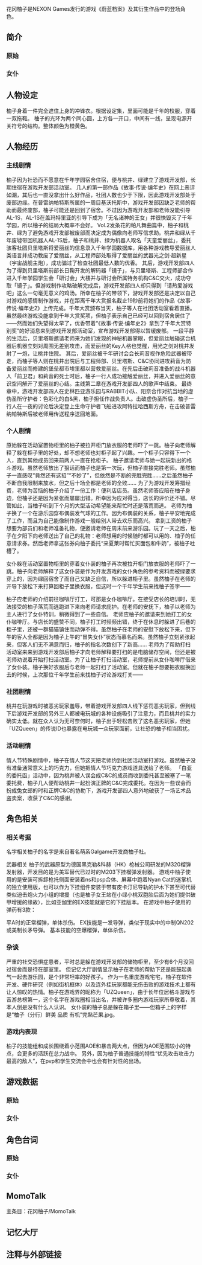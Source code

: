 花冈柚子是NEXON Games发行的游戏《蔚蓝档案》及其衍生作品中的登场角色。

## 简介

### 原始

### 女仆

## 人物设定
柚子身着一件完全遮住上身的冲锋衣。根据设定集，里面可能是千年的校服，穿着一双拖鞋。
柚子的光环为两个同心圆，上方各一开口，中间有一线，呈现电源开关符号的结构。整体颜色为橙黄色。

## 人物经历

### 主线剧情
柚子因为社恐而不愿意在千年学园宿舍住宿，便与桃井、绿建立了游戏开发部，长期住宿在游戏开发部活动室。
几人的第一部作品《故事·传说·编年史》在网上恶评如潮，其后也一直没拿出什么好作品，社团人数也少于下限，因此游戏开发部处于废部边缘。在普雷纳帕特斯所属的一周目基沃托斯中，游戏开发部因缺乏老师的帮助而最终废部，柚子可能还是回到了宿舍。不过因为游戏开发部和老师没能引导AL-1S，AL-1S在盖玛特里亚的引导下成为「无名诸神的王女」并很快毁灭了千年学园，所以柚子的结局大概率不会好。
Vol.2发条花的帕凡舞曲篇中，柚子和桃井、绿为了避免游戏开发部被废部而决定成为偶像向老师写信求助。桃井和绿从千年废墟带回机器人AL-1S后，柚子和桃井、绿为机器人取名「天童爱丽丝」，委托骇客社团贝里塔斯将爱丽丝的信息录入千年学园数据库，用各种游戏教导爱丽丝人类语言并成功教废了爱丽丝，从工程师部处取得了爱丽丝的武器光之剑·超新星（宇宙战舰主炮），成功骗过了检查社团最低人数的优香。
其后，游戏开发部四人为了得到贝里塔斯前部长日鞠开发的解码器「镜子」，与贝里塔斯、工程师部合作进入千年学园学生会「研讨会」大楼并与研讨会所属特务机构C&C交火，成功夺取「镜子」。但游戏制作攻略破解完成后，游戏开发部四人却只得到「请热爱游戏吧」这么一句毫无意义的鸡汤。所幸在柚子的带领下，游戏开发部还是决定以自己对游戏的感情制作游戏，并在距离千年大赏报名截止19秒前将她们的作品《故事·传说·编年史2》上传完成。千年大赏颁布当天，柚子等人在社团活动室看着直播。虽然最终游戏没能拿到千年大赏奖项，但柚子表示自己已经可以回到宿舍居住了——然而她们失望得太早了，优香带着“《故事·传说·编年史2》拿到了千年大赏特别奖”的好消息来到游戏开发部活动室，宣布游戏开发部得以暂缓废部。
一段平静的生活后，贝里塔斯邀请老师来为她们发现的神秘机器掌眼，但爱丽丝触碰这台机器后机器立刻对周围无差别攻击，而爱丽丝的Key人格也觉醒，用光之剑对桃井发射了一炮，让桃井住院。
其后，爱丽丝被千年研讨会会长莉音视作危险武器被带走，而柚子等人则在桃井出院后与工程师部、贝里塔斯、C&C协同进攻莉音为防备爱丽丝而修建的堡垒都市埃里都以营救爱丽丝。在先后击破莉音准备的战斗机器人「前卫君」和莉音的死士时后，柚子一行人成功接触爱丽丝，并进入爱丽丝的意识空间解开了爱丽丝的心结。主线第二章在游戏开发部四人的歌声中结束。
最终章中，游戏开发部四人在史林匹亚游乐园与RABBIT小队、阳奈合作对抗当地的虚伪圣所守护者：色彩化的白&黑，柚子担任作战负责人。击破虚伪圣所后，柚子一行人在一夜的讨论后决定登上生命守护者飞船进攻阿特拉哈西斯方舟，在击破普雷纳帕特斯后被老师用传送程序送回地面。

### 个人剧情
原始躲在活动室置物柜里的柚子被拉开柜门放衣服的老师吓了一跳。柚子向老师解释了躲在柜子里的好处，却不想老师也对柜子起了兴趣。一个柜子只容得下一个人，直到其他成员回来前两人一直在抢柜子。
柚子邀请老师与她一起玩新出的格斗游戏。虽然老师放出了狠话而柚子也是第一次玩，但柚子直接完胜老师。虽然柚子一直感叹“竟然还有这招”“不妙了”，但依然是不断的完胜完胜......之后虽然柚子不断自我限制来放水，但之后十场全都是老师的全败......
为了为游戏开发筹措经费，老师为苦恼的柚子介绍了一份工作：便利店店员。虽然老师答应陪在柚子身边，但柚子还是因为紧张而屡屡出错。所幸因为应对得当，店长的评价还不错。尽管如此，当柚子听到下个月的大型活动希望能来帮忙时还是落荒而逃。
老师为柚子换了一个在游乐园穿布偶装发气球的工作。因为布偶装的关系，柚子平安地完成了工作，而且为自己能像制作游戏一般给别人带去欢乐而高兴。
拿到工资的柚子想要为部员们和老师准备礼物，便邀请老师在周末前来游乐园。玩了一天之后，柚子在夕阳下向老师送出了自己的礼物：老师想用的时候随时都可以用的、柚子的任意请求券。然后老师拿这张券向柚子委托“来夏莱时帮忙买面包和牛奶”，被柚子吐槽了。

女仆躲在活动室置物柜里的穿着女仆装的柚子再次被拉开柜门放衣服的老师吓了一跳。柚子向老师解释了这女仆装是作为开发游戏的女仆角色的参考资料而被绿要求穿上的，因为绿回宿舍了而自己又缺乏自信，所以躲进柜子里。虽然柚子在老师的开导下放松下来打算回柜子里换衣服，但这时一个千年学生前来找柚子签字——

柚子应老师的介绍前往咖啡厅打工，可那是女仆咖啡厅。在接受店长的培训时，无法接受的柚子落荒而逃跑进下来向老师请求庇护。在老师的安抚下，柚子以老师为主人进行了女仆特训，稍微得到了一些自信。
老师应柚子的邀请来到她打工的女仆咖啡厅。与店长的盛赞不同，柚子打工时频频出错，终于在休息时躲进了后巷的柜子里，还被一群猫猫镇住而动弹不得。虽然柚子在老师的安慰下放松下来，但下午的客人全都是因为柚子上午的“冒失女仆”状态而慕名而来。虽然柚子立刻紧张起来，但客人们无不满意而归，柚子的指名次数创下了新高……
老师为了帮助打扫活动室来来到游戏开发部后柚子才向老师解释要打扫的是电脑储存空间，但还是被老师劝说着开始打扫活动室。为了让柚子打扫活动室，老师提前从女仆咖啡厅借来了女仆装。柚子换好衣服后与老师一起打扫了活动室。但就在柚子想要把衣服换回去的时候，上次那位千年学生前来找柚子讨论游戏打关——

### 社团剧情
桃井在玩游戏时被恶劣玩家羞辱，带着游戏开发部四人线下惩罚恶劣玩家，但到线下后游戏开发部的另外三人都被电玩城的各种设施吸引了注意力，而且桃井的实力确实太低。就在众人认为无可奈何时，柚子出手轻松击败了这名恶劣玩家，但她「UZQueen」的传说ID也暴露在电玩城一众玩家面前，让社恐的柚子相当困扰。

### 活动剧情
情人节特殊剧情中，柚子在情人节这天把老师约到社团活动室打游戏。虽然柚子没有准备通常意义上的巧克力，但她把情人节巧克力游戏道具送给了老师。
「白亚的委托函」活动中，因为桃井被人误会成C&C的成员而收到委托甚至被塞了一笔委托费，柚子几人便帮助桃井一起扮演正牌的C&C完成委托。在因为一些误会而扮成兔女郎的时和正牌C&C的协助下，游戏开发部四人意外地破获了一场艺术品盗卖案，收获了C&C的感谢。

## 角色相关

### 相关考据
名字相关柚子的名字是来自著名萌系Galgame开发商柚子社。

武器相关
柚子的武器原型为德国黑克勒&科赫（HK）枪械公司研发的M320榴弹发射器，开发目的是为美军替代已过时的M203下挂榴弹发射器。
游戏中柚子使用的是安装可拆卸枪托侧面安装着ns和psp合体、屏幕中跑着Nyan Cat的迷掌机的独立使用版，也可以作为下挂组件安装于带有皮卡汀尼导轨的护木下甚至可代替类似迫击炮火力小组的增援（也是柚子女王站在小绿小桃双胞胎后面为她们提供破甲增援的缘故），比如亚伽里的EX技能就是它的下挂版本。
在游戏中柚子使用的弹药有3款：

平A时的正常榴弹，单体杀伤。
EX技能是一发导弹，类似于现实中的中制QN202或美制长矛导弹。
基本技能的空爆榴弹，单体杀伤。

### 杂谈
严重的社交恐惧症患者，平时总是躲在游戏开发部的储物柜里，至少有6个月没回过宿舍而是待在部室里。
但记忆大厅剧情显示柚子在老师的帮助下还是能鼓起勇气一起去游乐园，是个非常坦率的好孩子。
作为一名重度游戏宅宅，柚子在软件开发、硬件研究（例如街机框体）以及连外挂玩家都能无伤击败的游戏技术上都有让人惊叹的热情。柚子在游戏界的昵称为「UZQueen」，由于长年位居格斗游戏与音游总榜第一，这个名字在游戏圈相当出名，并被许多圈内游戏玩家所尊敬着，其本人倒是没有什么人认识。
女仆装的柚子总是躲在箱子里——但箱子上的字样是“柚子（分行）鲜美 品质 有机”完熟芒果.jpg。

### 游戏内表现
柚子的技能组和成长围绕着小范围AOE和暴击两大点，但因为AOE范围较小的特点，会更多的活跃在总力战中。
另外，因为柚子普通技能的特性“优先攻击攻击力最高的敌人”，在pvp和学生交流会中也会有针对性的出场。

## 游戏数据

### 原始

### 女仆

## 角色台词

### 原始

### 女仆

## MomoTalk
主条目：花冈柚子/MomoTalk

## 记忆大厅

		

## 注释与外部链接